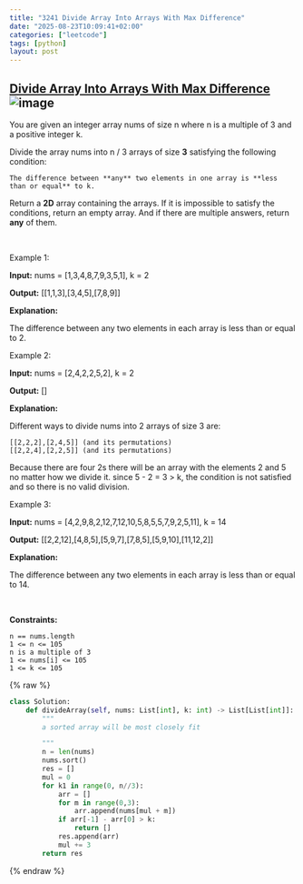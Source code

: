 ```yaml
---
title: "3241 Divide Array Into Arrays With Max Difference"
date: "2025-08-23T10:09:41+02:00"
categories: ["leetcode"]
tags: [python]
layout: post
---
```


## [Divide Array Into Arrays With Max Difference](https://leetcode.com/problems/divide-array-into-arrays-with-max-difference) ![image](https://img.shields.io/badge/Difficulty-Medium-orange)

You are given an integer array nums of size n where n is a multiple of 3 and a positive integer k.

Divide the array nums into n / 3 arrays of size **3** satisfying the following condition:

	The difference between **any** two elements in one array is **less than or equal** to k.

Return a **2D** array containing the arrays. If it is impossible to satisfy the conditions, return an empty array. And if there are multiple answers, return **any** of them.

 

Example 1:

**Input:** nums = [1,3,4,8,7,9,3,5,1], k = 2

**Output:** [[1,1,3],[3,4,5],[7,8,9]]

**Explanation:**

The difference between any two elements in each array is less than or equal to 2.

Example 2:

**Input:** nums = [2,4,2,2,5,2], k = 2

**Output:** []

**Explanation:**

Different ways to divide nums into 2 arrays of size 3 are:

	[[2,2,2],[2,4,5]] (and its permutations)
	[[2,2,4],[2,2,5]] (and its permutations)

Because there are four 2s there will be an array with the elements 2 and 5 no matter how we divide it. since 5 - 2 = 3 > k, the condition is not satisfied and so there is no valid division.

Example 3:

**Input:** nums = [4,2,9,8,2,12,7,12,10,5,8,5,5,7,9,2,5,11], k = 14

**Output:** [[2,2,12],[4,8,5],[5,9,7],[7,8,5],[5,9,10],[11,12,2]]

**Explanation:**

The difference between any two elements in each array is less than or equal to 14.

 

**Constraints:**

	n == nums.length
	1 <= n <= 105
	n is a multiple of 3
	1 <= nums[i] <= 105
	1 <= k <= 105

{% raw %}
```python
class Solution:
    def divideArray(self, nums: List[int], k: int) -> List[List[int]]:
        """
        a sorted array will be most closely fit

        """
        n = len(nums)
        nums.sort()
        res = []
        mul = 0
        for k1 in range(0, n//3):
            arr = []
            for m in range(0,3):
                arr.append(nums[mul + m])
            if arr[-1] - arr[0] > k:
                return []
            res.append(arr)
            mul += 3
        return res
```
{% endraw %}
